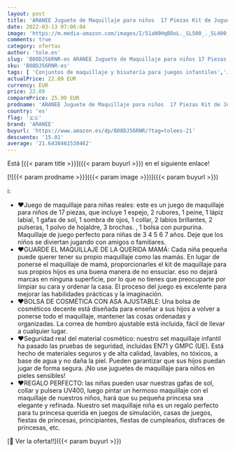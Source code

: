 ```yaml
---
layout: post
title: 'ARANEE Juguete de Maquillaje para niños  17 Piezas Kit de Juguete de Maquillaje Lavable con Bolsa De Cosméticos para Juegos  Fiesta De Cumpleaños De Navidad'
date: 2022-03-13 07:06:04
image: 'https://m.media-amazon.com/images/I/51aN9HqBOoL._SL500_._SL400_.jpg'
comments: true
category: ofertas
author: 'tole.es'
slug: 'B08DJ56RNR-es ARANEE Juguete de Maquillaje para niños 17 Piezas Kit de...'
sku: 'B08DJ56RNR-es'
tags: [ 'Conjuntos de maquillaje y bisutería para juegos infantiles','Joyería y maquillaje para niños','Juegos de imitación','Juguetes','Juguetes y juegos','Maquillaje para niños','aranee','navidad', ]
actualPrice: 22.09 EUR
currency: EUR
price: 22.09
comparePrice: 25.99 EUR
prodname: 'ARANEE Juguete de Maquillaje para niños  17 Piezas Kit de Juguete de Maquillaje Lavable con Bolsa De Cosméticos para Juegos  Fiesta De Cumpleaños De Navidad'
country: 'es'
flag: '🇪🇸'
brand: 'ARANEE'
buyurl: 'https://www.amazon.es/dp/B08DJ56RNR/?tag=tolees-21'
descuento: '15.01'
average: '21.6438461538462'
---
```


Está [{{< param title >}}]({{< param buyurl >}}) en el siguiente enlace!

[![{{< param prodname >}}]({{< param image >}})]({{< param buyurl >}})

ℹ️:

- ❤Juego de maquillaje para niñas reales: este es un juego de maquillaje para niños de 17 piezas, que incluye 1 espejo, 2 rubores, 1 peine, 1 lápiz labial, 1 gafas de sol, 1 sombra de ojos, 1 collar, 2 labios brillantes, 2 pulseras, 1 polvo de hojaldre, 3 brochas. , 1 bolsa con purpurina. Maquillaje de juego perfecto para niñas de 3 4 5 6 7 años. Deje que los niños se diviertan jugando con amigos o familiares.
- ❤GUARDE EL MAQUILLAJE DE LA QUERIDA MAMÁ: Cada niña pequeña puede querer tener su propio maquillaje como las mamás. En lugar de ponerse el maquillaje de mamá, proporcionarles el kit de maquillaje para sus propios hijos es una buena manera de no ensuciar. eso no dejará marcas en ninguna superficie, por lo que no tienes que preocuparte por limpiar su cara y ordenar la casa. El proceso del juego es excelente para mejorar las habilidades prácticas y la imaginación.
- ❤BOLSA DE COSMÉTICA CON ASA AJUSTABLE: Una bolsa de cosméticos decente está diseñada para enseñar a sus hijos a volver a ponerse todo el maquillaje, mantener las cosas ordenadas y organizadas. La correa de hombro ajustable está incluida, fácil de llevar a cualquier lugar.
- ❤Seguridad real del material cosmético: nuestro set maquillaje infantil ha pasado las pruebas de seguridad, incluidas EN71 y GMPC (UE). Está hecho de materiales seguros y de alta calidad, lavables, no tóxicos, a base de agua y no daña la piel. Pueden garantizar que sus hijos puedan jugar de forma segura. ¡No use juguetes de maquillaje para niños en pieles sensibles!
- ❤REGALO PERFECTO: las niñas pueden usar nuestras gafas de sol, collar y pulsera UV400, luego pintar un hermoso maquillaje con el maquillaje de nuestros niños, hará que su pequeña princesa sea elegante y refinada. Nuestro set maquillaje niña es un regalo perfecto para tu princesa querida en juegos de simulación, casas de juegos, fiestas de princesas, principiantes, fiestas de cumpleaños, disfraces de princesas, etc.

[🛒 Ver la oferta!!]({{< param buyurl >}})
